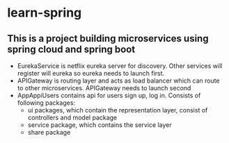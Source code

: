# learn-spring
## This is a project building microservices using spring cloud and spring boot
- EurekaService is netflix eureka server for discovery. Other services will register will eureka so eureka needs to launch first. 
- APIGateway is routing layer and acts as load balancer which can route to other microservices. APIGateway needs to launch second
- AppAppiUsers contains api for users sign up, log in. Consists of following packages:
  - ui packages, which contain the representation layer, consist of controllers and model package
  - service package, which contains the service layer
  - share package
